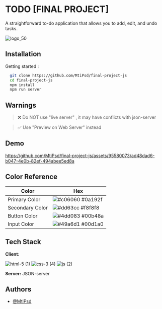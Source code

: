 # TODO [FINAL PROJECT]

A straightforward to-do application that allows you to add, edit, and undo tasks.

![logo_50](https://github.com/MtiPsd/final-project-js/assets/95580073/15aa86d7-8edf-4883-b3a6-08f383a2bda1)

## Installation

Getting started :

```bash
  git clone https://github.com/MtiPsd/final-project-js
  cd final-project-js
  npm install
  npm run server
```

## Warnings

> ❌ Do NOT use "live server" , it may have conflicts with json-server

> ✅ Use "Preview on Web Server" instead

## Demo

https://github.com/MtiPsd/final-project-js/assets/95580073/ad48dad6-b047-4e0b-82ef-494abee5ed8a

## Color Reference

| Color           | Hex                                                              |
| --------------- | ---------------------------------------------------------------- |
| Primary Color   | ![#c06060](https://via.placeholder.com/10/c06060?text=+) #0a192f |
| Secondary Color | ![#dd63cc](https://via.placeholder.com/10/dd63cc?text=+) #f8f8f8 |
| Button Color    | ![#4dd083](https://via.placeholder.com/10/4dd083?text=+) #00b48a |
| Input Color     | ![#49a6d1](https://via.placeholder.com/10/49a6d1?text=+) #00d1a0 |

## Tech Stack

**Client:**

![html-5 (1)](https://github.com/MtiPsd/final-project-js/assets/95580073/99835e31-5189-4794-9e69-276af8392481)
![css-3 (4)](https://github.com/MtiPsd/final-project-js/assets/95580073/6e5bfbd1-82ee-4d2a-8e3c-7481d7b79bf9)
![js (2)](https://github.com/MtiPsd/final-project-js/assets/95580073/a390e1e6-a976-480a-a998-98332294bd1c)

**Server:** JSON-server

## Authors

- [@MtiPsd](https://www.github.com/MtiPsd)
